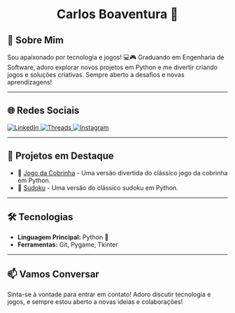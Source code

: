 <div align="center">

# Carlos Boaventura 👾

</div>

## 👋 Sobre Mim

Sou apaixonado por tecnologia e jogos! 💻🎮 Graduando em Engenharia de Software, adoro explorar novos projetos em Python e me divertir criando jogos e soluções criativas. Sempre aberto a desafios e novas aprendizagens!

---

## 🌐 Redes Sociais

<div>
  <a href="https://www.linkedin.com/in/carlos-antn/" target="_blank">
    <img src="https://img.shields.io/badge/LinkedIn-0A66C2?style=flat&logo=linkedin&logoColor=white" alt="LinkedIn" />
  </a>
  <a href="https://www.threads.net/@boaventura_bit" target="_blank">
    <img src="https://img.shields.io/badge/Threads-000000?style=flat&logo=threads&logoColor=white" alt="Threads" />
  </a>
  <a href="https://www.instagram.com/boaventura_bit/" target="_blank">
    <img src="https://img.shields.io/badge/Instagram-E4405F?style=flat&logo=instagram&logoColor=white" alt="Instagram" />
  </a>
</div>

---

## 📂 Projetos em Destaque

- 🐍 [Jogo da Cobrinha](https://github.com/boaventura-bit/COBRINHA) - Uma versão divertida do clássico jogo da cobrinha em Python.
- 🧩 [Sudoku](https://github.com/boaventura-bit/SUDOKU) - Uma versão do clássico sudoku em Python.

---

## 🛠️ Tecnologias

- **Linguagem Principal:** Python 🐍
- **Ferramentas:** Git, Pygame, Tkinter

---

## 📫 Vamos Conversar

Sinta-se à vontade para entrar em contato! Adoro discutir tecnologia e jogos, e sempre estou aberto a novas ideias e colaborações!
